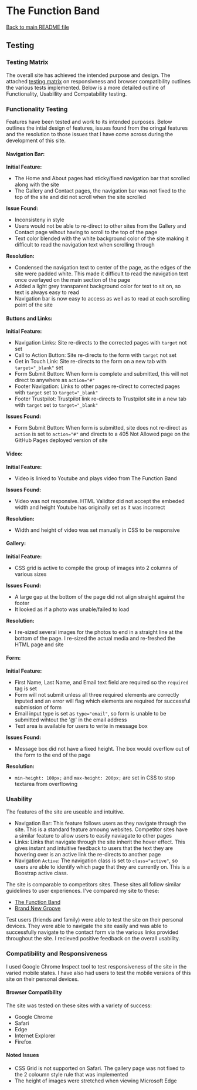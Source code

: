 # The Function Band

[Back to main README file](https://github.com/aprilha3097/function_band/blob/master/README.md)

## Testing

### Testing Matrix
The overall site has achieved the intended purpose and design. The attached [testing matrix](https://github.com/aprilha3097/function_band/blob/master/testing/user_testing.pdf) on responsivness and browser compatibility outlines the various tests implemented. Below is a more detailed outline of Functionality, Usabillity and Compatability testing. 

### Functionality Testing
Features have been tested and work to its intended purposes. Below outlines the intial design of features, issues found from the oringal features and the resolution to those issues that I have come across during the development of this site. 

#### Navigation Bar: 

<strong>Initial Feature:</strong> 
* The Home and About pages had sticky/fixed navigation bar that scrolled along with the site
* The Gallery and Contact pages, the navigation bar was not fixed to the top of the site and did not scroll when the site scrolled

<strong>Issue Found:</strong>
* Inconsisteny in style
* Users would not be able to re-direct to other sites from the Gallery and Contact page wihout having to scroll to the top of the page
* Text color blended with the white background color of the site making it difficult to read the navigation text when scrolling through 

<strong>Resolution:</strong>
* Condensed the navigation text to center of the page, as the edges of the site were padded white. This made it difficult to read the navigation text once overlayed on the main section of the page
* Added a light grey transparent background color for text to sit on, so text is always easy to read
* Navigation bar is now easy to access as well as to read at each scrolling point of the site

#### Buttons and Links: 

<strong>Initial Feature:</strong>
* Navigation Links: Site re-directs to the corrected pages with `target` not set 
* Call to Action Button: Site re-directs to the form with `target` not set
* Get in Touch Link: Site re-directs to the form on a new tab with `target="_blank"` set
* Form Submit Button: When form is complete and submitted, this will not direct to anywhere as `action="#"`
* Footer Navigation: Links to other pages re-direct to corrected pages with `target` set to `target="_blank"` 
* Footer Trustpilot: Trustpilot link re-directs to Trustpilot site in a new tab with `target` set to `target="_blank"` 

<strong>Issues Found:</strong>
* Form Submit Button: When form is submitted, site does not re-direct as `action` is set to `action="#"` and directs to a 405 Not Allowed page on the GitHub Pages deployed version of site

#### Video: 
<strong>Initial Feature:</strong>
* Video is linked to Youtube and plays video from The Function Band

<strong>Issues Found:</strong>
* Video was not responsive. HTML Validtor did not accept the embeded width and height Youtube has originally set as it was incorrect 

<strong>Resolution:</strong>
* Width and height of video was set manually in CSS to be responsive 

#### Gallery: 
<strong>Initial Feature:</strong>
* CSS grid is active to compile the group of images into 2 columns of various sizes

<strong>Issues Found:</strong>
* A large gap at the bottom of the page did not align straight against the footer
* It looked as if a photo was unable/failed to load 

<strong>Resolution:</strong>
* I re-sized several images for the photos to end in a straight line at the bottom of the page. I re-sized the actual media and re-freshed the HTML page and site

#### Form: 
<strong>Initial Feature:</strong>
* First Name, Last Name, and Email text field are required so the `required` tag is set
* Form will not submit unless all three required elements are correctly inputed and an error will flag which elements are required for successful submission of form
* Email input type is set as `type="email"`, so form is unable to be submitted wihtout the '@' in the email address
* Text area is available for users to write in message box

<strong>Issues Found:</strong>
* Message box did not have a fixed height. The box would overflow out of the form to the end of the page

<strong>Resolution:</strong>
* `min-height: 100px;` and `max-height: 200px;` are set in CSS to stop textarea from overflowing 

### Usability 

The features of the site are useable and intuitive. 
* Navigation Bar: This feature follows users as they navigate through the site. This is a standard feature amoung websites. Competitor sites have a similar feature to allow users to easily naviagate to other pages
* Links: Links that navigate through the site inherit the hover effect. This gives instant and intuitive feedback to users that the text they are hovering over is an active link the re-directs to another page
* Navigation `Active`: The navigation class is set to `class="active"`, so users are able to identify which page that they are currently on. This is a Boostrap active class.

The site is comparable to competitors sites. These sites all follow similar guidelines to user experiences. I've compared my site to these: 
* [The Function Band](https://www.thefunction.band/)
* [Brand New Groove](https://www.brandnewgroove.co.uk/)

Test users (friends and family) were able to test the site on their personal devices. They were able to navigate the site easily and was able to successfully navigate to the contact form via the various links provided throughout the site. I recieved positive feedback on the overall usability.

### Compatibility and Responsiveness
I used Google Chrome Inspect tool to test responsiveness of the site in the varied mobile states. I have also had users to test the mobile versions of this site on their personal devices. 

#### Browser Compatibility
The site was tested on these sites with a variety of success: 
* Google Chrome
* Safari 
* Edge
* Internet Explorer
* Firefox

#### Noted Issues
* CSS Grid is not supported on Safari. The gallery page was not fixed to the 2 coloumn style rule that was implemented
* The height of images were stretched when viewing Microsoft Edge 


